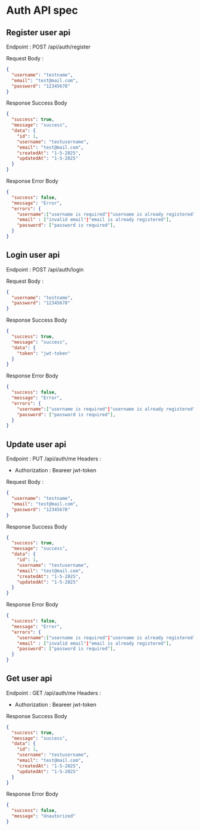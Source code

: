 # Auth API spec

## Register user api

Endpoint : POST /api/auth/register

Request Body :

```json
{
  "username": "testname",
  "email": "test@mail.com",
  "password": "12345678"
}
```

Response Success Body

```json
{
  "success": true,
  "message": "success",
  "data": {
    "id": 1,
    "username": "testusername",
    "email": "test@mail.com",
    "createdAt": "1-5-2025",
    "updatedAt": "1-5-2025"
  }
}
```

Response Error Body

```json
{
  "success": false,
  "message": "Error",
  "errors": {
    "username":["username is required"|"username is already registered"],
    "email" : ["invalid email"|"email is already registered"],
    "password": ["password is required"],
  }
}
```

## Login user api

Endpoint : POST /api/auth/login

Request Body :

```json
{
  "username": "testname",
  "password": "12345678"
}
```

Response Success Body

```json
{
  "success": true,
  "message": "success",
  "data": {
    "token": "jwt-token"
  }
}
```

Response Error Body

```json
{
  "success": false,
  "message": "Error",
  "errors": {
    "username":["username is required"|"username is already registered"],
    "password": ["password is required"],
  }
}
```

## Update user api

Endpoint : PUT /api/auth/me
Headers :

- Authorization : Beareer jwt-token

Request Body :

```json
{
  "username": "testname",
  "email": "test@mail.com",
  "password": "12345678"
}
```

Response Success Body

```json
{
  "success": true,
  "message": "success",
  "data": {
    "id": 1,
    "username": "testusername",
    "email": "test@mail.com",
    "createdAt": "1-5-2025",
    "updatedAt": "1-5-2025"
  }
}
```

Response Error Body

```json
{
  "success": false,
  "message": "Error",
  "errors": {
    "username":["username is required"|"username is already registered"],
    "email" : ["invalid email"|"email is already registered"],
    "password": ["password is required"],
  }
}
```

## Get user api

Endpoint : GET /api/auth/me
Headers :

- Authorization : Beareer jwt-token

Response Success Body

```json
{
  "success": true,
  "message": "success",
  "data": {
    "id": 1,
    "username": "testusername",
    "email": "test@mail.com",
    "createdAt": "1-5-2025",
    "updatedAt": "1-5-2025"
  }
}
```

Response Error Body

```json
{
  "success": false,
  "message": "Unautorized"
}
```
